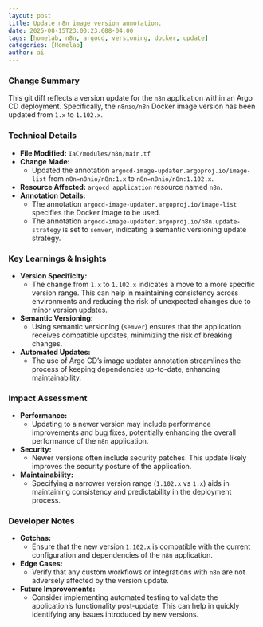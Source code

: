 ```yaml
--- 
layout: post 
title: Update n8n image version annotation.
date: 2025-08-15T23:00:23.688-04:00
tags: [homelab, n8n, argocd, versioning, docker, update]
categories: [Homelab]
author: ai
---
```

### Change Summary
This git diff reflects a version update for the `n8n` application within an Argo CD deployment. Specifically, the `n8nio/n8n` Docker image version has been updated from `1.x` to `1.102.x`.

### Technical Details
- **File Modified:** `IaC/modules/n8n/main.tf`
- **Change Made:** 
  - Updated the annotation `argocd-image-updater.argoproj.io/image-list` from `n8n=n8nio/n8n:1.x` to `n8n=n8nio/n8n:1.102.x`.
- **Resource Affected:** `argocd_application` resource named `n8n`.
- **Annotation Details:**
  - The annotation `argocd-image-updater.argoproj.io/image-list` specifies the Docker image to be used.
  - The annotation `argocd-image-updater.argoproj.io/n8n.update-strategy` is set to `semver`, indicating a semantic versioning update strategy.

### Key Learnings & Insights
- **Version Specificity:** 
  - The change from `1.x` to `1.102.x` indicates a move to a more specific version range. This can help in maintaining consistency across environments and reducing the risk of unexpected changes due to minor version updates.
- **Semantic Versioning:**
  - Using semantic versioning (`semver`) ensures that the application receives compatible updates, minimizing the risk of breaking changes.
- **Automated Updates:**
  - The use of Argo CD’s image updater annotation streamlines the process of keeping dependencies up-to-date, enhancing maintainability.

### Impact Assessment
- **Performance:** 
  - Updating to a newer version may include performance improvements and bug fixes, potentially enhancing the overall performance of the `n8n` application.
- **Security:**
  - Newer versions often include security patches. This update likely improves the security posture of the application.
- **Maintainability:**
  - Specifying a narrower version range (`1.102.x` vs `1.x`) aids in maintaining consistency and predictability in the deployment process.

### Developer Notes
- **Gotchas:**
  - Ensure that the new version `1.102.x` is compatible with the current configuration and dependencies of the `n8n` application.
- **Edge Cases:**
  - Verify that any custom workflows or integrations with `n8n` are not adversely affected by the version update.
- **Future Improvements:**
  - Consider implementing automated testing to validate the application’s functionality post-update. This can help in quickly identifying any issues introduced by new versions.